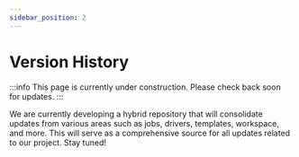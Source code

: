 ```yaml
---
sidebar_position: 2
---
```


# Version History

:::info
This page is currently under construction. Please check back soon for updates.
:::

We are currently developing a hybrid repository that will consolidate updates from various areas such as jobs, drivers, templates, workspace, and more. This will serve as a comprehensive source for all updates related to our project. Stay tuned!